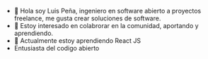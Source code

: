 - 👋 Hola soy Luis Peña, ingeniero en software abierto a proyectos freelance, me gusta crear soluciones de software.
- 👀 Estoy interesado en colabrorar en la comunidad, aportando y aprendiendo.
- 🌱 Actualmente estoy aprendiendo React JS 
- Entusiasta del codigo abierto


<!---
theluisp/theluisp is a ✨ special ✨ repository because its `README.md` (this file) appears on your GitHub profile.
You can click the Preview link to take a look at your changes.
--->
